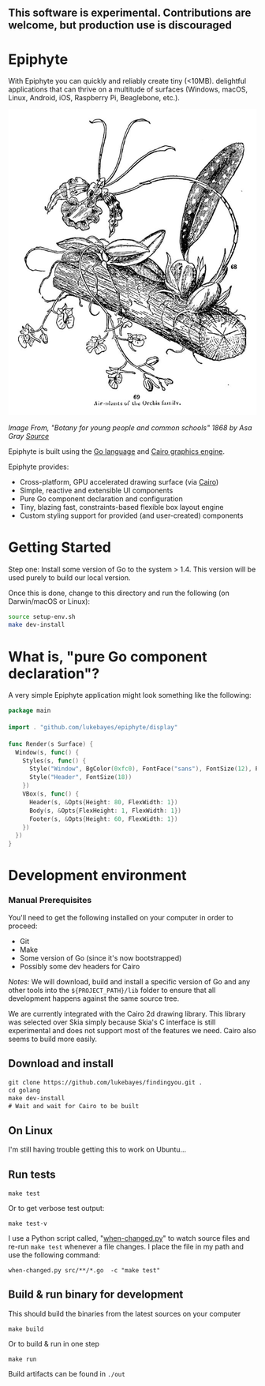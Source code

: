 
## This software is experimental. Contributions are welcome, but production use is discouraged

# Epiphyte

With Epiphyte you can quickly and reliably create tiny (<10MB). delightful applications that can thrive on a multitude of surfaces (Windows, macOS, Linux, Android, iOS, Raspberry Pi, Beaglebone, etc.).

![Epiphyte plant illustration from 1868](media/epiphyte.jpg)

*Image From, "Botany for young people and common schools" 1868 by Asa Gray [Source](https://commons.wikimedia.org/wiki/File:Botany_for_young_people_and_common_schools_(1868)_(20219036949).jpg)*

Epiphyte is built using the [Go language](https://golang.org/) and [Cairo graphics engine](https://cairographics.org/).

Epiphyte provides:
* Cross-platform, GPU accelerated drawing surface (via [Cairo](https://cairographics.org))
* Simple, reactive and extensible UI components
* Pure Go component declaration and configuration
* Tiny, blazing fast, constraints-based flexible box layout engine
* Custom styling support for provided (and user-created) components

# Getting Started

Step one: Install some version of Go to the system > 1.4. This version will be used purely to build our local version.

Once this is done, change to this directory and run the following (on Darwin/macOS or Linux):

```bash
source setup-env.sh
make dev-install
```

# What is, "pure Go component declaration"?
A very simple Epiphyte application might look something like the following:
```go
package main

import . "github.com/lukebayes/epiphyte/display"

func Render(s Surface) {
  Window(s, func() {
    Styles(s, func() {
      Style("Window", BgColor(0xfc0), FontFace("sans"), FontSize(12), Padding(20))
      Style("Header", FontSize(18))
    })
    VBox(s, func() {
      Header(s, &Opts{Height: 80, FlexWidth: 1})
      Body(s, &Opts{FlexHeight: 1, FlexWidth: 1})
      Footer(s, &Opts{Height: 60, FlexWidth: 1})
    })
  })
}
```


# Development environment

### Manual Prerequisites
You'll need to get the following installed on your computer in order to proceed:
* Git
* Make
* Some version of Go (since it's now bootstrapped)
* Possibly some dev headers for Cairo

*Notes:*
We will download, build and install a specific version of Go and any other tools into the `${PROJECT_PATH}/lib` folder to ensure that all development happens against the same source tree.

We are currently integrated with the Cairo 2d drawing library. This library was selected over Skia simply because Skia's C interface is still experimental and does not support most of the features we need. Cairo also seems to build more easily.

## Download and install
```
git clone https://github.com/lukebayes/findingyou.git .
cd golang
make dev-install
# Wait and wait for Cairo to be built
```

## On Linux

I'm still having trouble getting this to work on Ubuntu...

## Run tests
```
make test
```
Or to get verbose test output:
```
make test-v
```

I use a Python script called, "[when-changed.py](https://github.com/joh/when-changed)" to watch source files and re-run `make test` whenever a file changes. I place the file in my path and use the following command:
```
when-changed.py src/**/*.go  -c "make test"
```

## Build & run binary for development
This should build the binaries from the latest sources on your computer
```
make build
```
Or to build & run in one step
```
make run
```
Build artifacts can be found in `./out`
